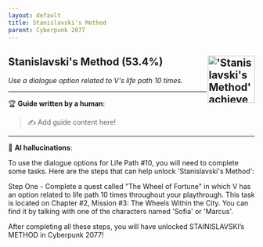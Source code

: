 ```yaml
---
layout: default
title: Stanislavski's Method
parent: Cyberpunk 2077
---
```


## Stanislavski's Method (53.4%) <img align="right" src="https://cdn.cloudflare.steamstatic.com/steamcommunity/public/images/apps/1091500/943a38cb96238b7b020672cf360d9e763dcf6feb.jpg" alt="'Stanislavski's Method' achievement icon" width="96" height="96">

_Use a dialogue option related to V's life path 10 times._

---

:trophy: **Guide written by a human**:

> :writing_hand: Add guide content here!

---

:robot: **AI hallucinations**:

To use the dialogue options for Life Path #10, you will need to complete some tasks. Here are the steps that can help unlock 'Stanislavski's Method':

Step One - Complete a quest called "The Wheel of Fortune" in which V has an option related to life path 10 times throughout your playthrough. This task is located on Chapter #2, Mission #3: The Wheels Within the City. You can find it by talking with one of the characters named 'Sofia' or 'Marcus'.

After completing all these steps, you will have unlocked STAINISLAVSKI’s METHOD in Cyberpunk 2077!

